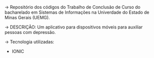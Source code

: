-> Repositório dos códigos do Trabalho de Conclusão de Curso do bacharelado em Sistemas de Informações na Univerdade do Estado de Minas Gerais (UEMG). 

-> DESCRIÇÃO: Um aplicativo para dispositivos móveis para auxiliar pessoas com depressão.

-> Tecnologia utilizadas: 

* IONIC 

